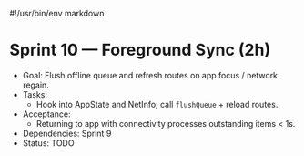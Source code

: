 #!/usr/bin/env markdown
# Sprint 10 — Foreground Sync (2h)

- Goal: Flush offline queue and refresh routes on app focus / network regain.
- Tasks:
  - Hook into AppState and NetInfo; call `flushQueue` + reload routes.
- Acceptance:
  - Returning to app with connectivity processes outstanding items < 1s.
- Dependencies: Sprint 9
- Status: TODO

